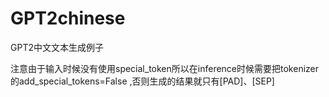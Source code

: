 # GPT2chinese

GPT2中文文本生成例子

注意由于输入时候没有使用special_token所以在inference时候需要把tokenizer的add_special_tokens=False ,否则生成的结果就只有[PAD]、[SEP]
